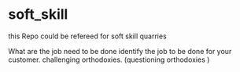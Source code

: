 # soft_skill
this Repo could be refereed for soft skill quarries

What are the job need to be done 
identify the job to be done for your customer.
challenging orthodoxies.
(questioning orthodoxies )
